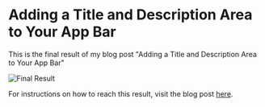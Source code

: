 # Adding a Title and Description Area to Your App Bar
This is the final result of my blog post "Adding a Title and Description Area to Your App Bar"

![Final Result](http://alexandercasal.com/wp-content/uploads/2018/04/ToolbarEditTextAnimGif.gif)

For instructions on how to reach this result, visit the blog post [here](http://alexandercasal.com/part-1-adding-a-title-and-description-area-to-your-app-bar/).
